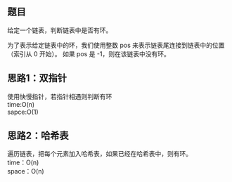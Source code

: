 题目
---------------------------
给定一个链表，判断链表中是否有环。

为了表示给定链表中的环，我们使用整数 pos 来表示链表尾连接到链表中的位置（索引从 0 开始）。 如果 pos 是 -1，则在该链表中没有环。


思路1：双指针
---------------------------------
使用快慢指针，若指针相遇则判断有环   
time:O(n)  
sapce:O(1)

思路2：哈希表
---------------------------------
遍历链表，把每个元素加入哈希表，如果已经在哈希表中，则有环。  
time：O(n)   
space：O(n)    
